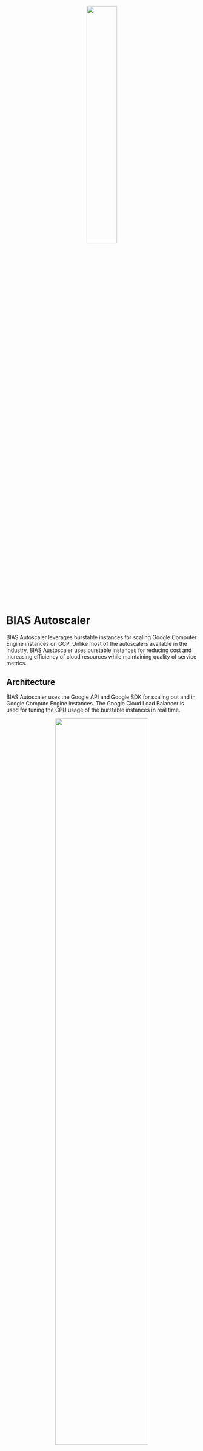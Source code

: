 <p align="center"><img src="https://bias-cloud.github.io/BIAS-Autoscaler/docs/img/BIAS_logo.png" height="40%" width="40%"> </p>

# BIAS Autoscaler
BIAS Autoscaler leverages burstable instances for scaling Google Computer Engine instances on GCP. Unlike most of the autoscalers available in the industry, BIAS Austoscaler 
uses burstable instances for reducing cost and increasing efficiency of cloud resources while maintaining quality of service
metrics.

## Architecture
BIAS Autoscaler uses the Google API and Google SDK for scaling out and in Google Compute Engine instances. The Google Cloud Load Balancer
is used for tuning the CPU usage of the burstable instances in real time. 

<p align="center"><img src="https://bias-cloud.github.io/BIAS-Autoscaler/docs/img/GCP_diagram.png" height="70%" width="70%"> </p>

### Internal design
The internal architecture of the BIAS Autoscaler consists of three major blocks: Controller, Monitor and Scaling Policy.

<p align="center"><img src="https://bias-cloud.github.io/BIAS-Autoscaler/docs/img/BIAS_architecture.jpg" height="50%" width="50%"> </p>

## Languages and frameworks
 - Java 11
 - Micronaut Framework 2.4.1
 - Swagger UI
 - Lombock  
 
### Google Cloud SDK and Libraries
 - [Google Compute Engine API Client Library for Java](https://github.com/googleapis/google-api-java-client-services/tree/master/clients/google-api-services-compute/beta)
 - [Google Stackdriver Monitoring Client for Java](https://github.com/googleapis/java-monitoring)
 - [Google Cloud SDK](https://cloud.google.com/sdk/)

## Requirements
- JDK 11
- Maven 3
- Google Cloud SDK

## Documentation
All documentation is available [here](/docs/README.md).

#### Index

1. [Quick Start](docs/src/1-quick-start.md)
   - [Run Autoscaler](docs/src/1-1-run.md)
   - [Configure Autoscaler](docs/src/1-2-configure.md)
2. [Scaling Policy](docs/src/2-scaling-policy.md)
3. [Autoscaler Architecture](docs/src/3-architecture.md)
   - [Monitor](docs/src/3-1-monitor.md)
   - [Scaling](docs/src/3-2-scaling.md)
   - [Controller](docs/src/3-3-controller.md)
4. [Benchmark Tests](docs/src/4-benchmark-tests.md)
5. [APIs](docs/src/5-apis.md)

### Citation
This work is currently under review, and the bibtex entry for citing it will be available soon.

## License
This project is licensed under the MIT License - see the [LICENSE](LICENSE) file for details.
